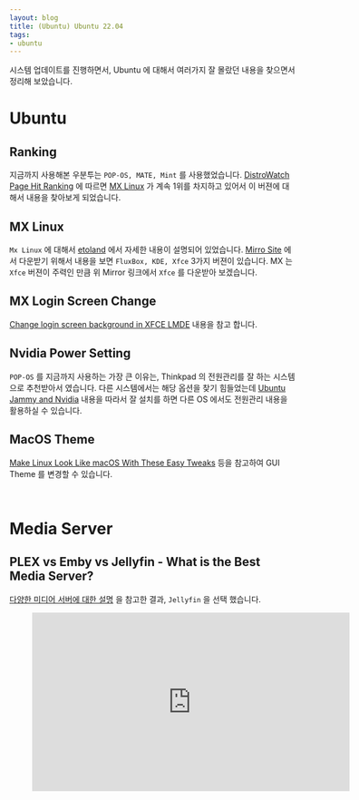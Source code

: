 ```yaml
---
layout: blog
title: (Ubuntu) Ubuntu 22.04
tags:
- ubuntu
---
```


시스템 업데이트를 진행하면서, Ubuntu 에 대해서 여러가지 잘 몰랐던 내용을 찾으면서 정리해 보았습니다.

# Ubuntu

## Ranking

지금까지 사용해본 우분투는 `POP-OS, MATE, Mint` 를 사용했었습니다. [DistroWatch Page Hit Ranking](https://distrowatch.com/dwres.php?resource=popularity) 에 따르면 [MX Linux](https://mxlinux.org/download-links/) 가 계속 1위를 차지하고 있어서 이 버젼에 대해서 내용을 찾아보게 되었습니다.

## MX Linux

`Mx Linux` 에 대해서 [etoland](https://www.etoland.co.kr/plugin/mobile/board.php?bo_table=com&wr_id=839146) 에서 자세한 내용이 설명되어 있었습니다. [Mirro Site](http://ftp.kaist.ac.kr/mxlinux-iso/MX/Final/) 에서 다운받기 위해서 내용을 보면 `FluxBox, KDE, Xfce` 3가지 버젼이 있습니다. MX 는 `Xfce` 버젼이 주력인 만큼 위 Mirror 링크에서 `Xfce` 를 다운받아 보겠습니다.

## MX Login Screen Change

[Change login screen background in XFCE LMDE](https://www.linuxquestions.org/questions/linux-newbie-8/%5Bsolved%5D-how-to-change-login-screen-background-in-xfce-lmde-941907/) 내용을 참고 합니다.

## Nvidia Power Setting

`POP-OS` 를 지금까지 사용하는 가장 큰 이유는, Thinkpad 의 전원관리를 잘 하는 시스템으로 추천받아서 였습니다. 다른 시스템에서는 해당 옵션을 찾기 힘들었는데 [Ubuntu Jammy and Nvidia](https://www.lorenzobettini.it/2022/08/ubuntu-jammy-and-nvidia/) 내용을 따라서 잘 설치를 하면 다른 OS 에서도 전원관리 내용을 활용하실 수 있습니다.

## MacOS Theme

[Make Linux Look Like macOS With These Easy Tweaks](https://www.makeuseof.com/tag/make-linux-look-like-macos/) 등을 참고하여 GUI Theme 를 변경할 수 있습니다.

<br/>

# Media Server

## PLEX vs Emby vs Jellyfin - What is the Best Media Server?

[다양한 미디어 서버에 대한 설명](https://ko.linux-console.net/?p=2421#gsc.tab=0) 을 참고한 결과, `Jellyfin` 을 선택 했습니다.

<figure class="align-center">
  <iframe width="560" height="315" 
    src="https://www.youtube.com/embed/lgY97D5nCek" 
    title="YouTube video player" frameborder="0" 
    allow="accelerometer; autoplay; clipboard-write; encrypted-media; gyroscope; picture-in-picture; web-share" allowfullscreen>
  </iframe>
</figure>



